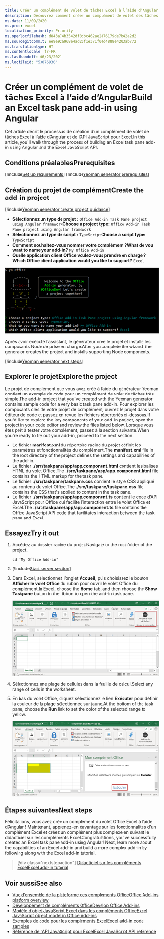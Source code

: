 ```yaml
---
title: Créer un complément de volet de tâches Excel à l’aide d’Angular
description: Découvrez comment créer un complément de volet des tâches Excel simple à l’aide de l’API JavaScript et d’Angular pour Office.
ms.date: 11/09/2020
ms.prod: excel
localization_priority: Priority
ms.openlocfilehash: d843a74b3542df8dbc462ae2876179de7b42a2d2
ms.sourcegitcommit: ee9e92a968e4ad23f1e371f00d4888e4203ab772
ms.translationtype: HT
ms.contentlocale: fr-FR
ms.lasthandoff: 06/23/2021
ms.locfileid: "53076930"
---
```

# <a name="build-an-excel-task-pane-add-in-using-angular"></a><span data-ttu-id="01dc2-103">Créer un complément de volet de tâches Excel à l’aide d’Angular</span><span class="sxs-lookup"><span data-stu-id="01dc2-103">Build an Excel task pane add-in using Angular</span></span>

<span data-ttu-id="01dc2-104">Cet article décrit le processus de création d’un complément de volet de tâches Excel à l’aide d’Angular et de l’API JavaScript pour Excel.</span><span class="sxs-lookup"><span data-stu-id="01dc2-104">In this article, you'll walk through the process of building an Excel task pane add-in using Angular and the Excel JavaScript API.</span></span>

## <a name="prerequisites"></a><span data-ttu-id="01dc2-105">Conditions préalables</span><span class="sxs-lookup"><span data-stu-id="01dc2-105">Prerequisites</span></span>

[!include[Set up requirements](../includes/set-up-dev-environment-beforehand.md)]
[!include[Yeoman generator prerequisites](../includes/quickstart-yo-prerequisites.md)]

## <a name="create-the-add-in-project"></a><span data-ttu-id="01dc2-106">Création du projet de complément</span><span class="sxs-lookup"><span data-stu-id="01dc2-106">Create the add-in project</span></span>

[!include[Yeoman generator create project guidance](../includes/yo-office-command-guidance.md)]

- <span data-ttu-id="01dc2-107">**Sélectionnez un type de projet :** `Office Add-in Task Pane project using Angular framework`</span><span class="sxs-lookup"><span data-stu-id="01dc2-107">**Choose a project type:** `Office Add-in Task Pane project using Angular framework`</span></span>
- <span data-ttu-id="01dc2-108">**Sélectionnez un type de script :** `TypeScript`</span><span class="sxs-lookup"><span data-stu-id="01dc2-108">**Choose a script type:** `TypeScript`</span></span>
- <span data-ttu-id="01dc2-109">**Comment souhaitez-vous nommer votre complément ?**</span><span class="sxs-lookup"><span data-stu-id="01dc2-109">**What do you want to name your add-in?**</span></span> `My Office Add-in`
- <span data-ttu-id="01dc2-110">**Quelle application client Office voulez-vous prendre en charge ?**</span><span class="sxs-lookup"><span data-stu-id="01dc2-110">**Which Office client application would you like to support?**</span></span> `Excel`

![Capture d’écran de l’interface de ligne de commande du générateur de compléments Yeoman Office, avec l’option type de projet réglée sur l’infrastructure Angular.](../images/yo-office-excel-angular-2.png)

<span data-ttu-id="01dc2-112">Après avoir exécuté l’assistant, le générateur crée le projet et installe les composants Node de prise en charge.</span><span class="sxs-lookup"><span data-stu-id="01dc2-112">After you complete the wizard, the generator creates the project and installs supporting Node components.</span></span>

[!include[Yeoman generator next steps](../includes/yo-office-next-steps.md)]

## <a name="explore-the-project"></a><span data-ttu-id="01dc2-113">Explorer le projet</span><span class="sxs-lookup"><span data-stu-id="01dc2-113">Explore the project</span></span>

<span data-ttu-id="01dc2-114">Le projet de complément que vous avez créé à l’aide du générateur Yeoman contient un exemple de code pour un complément de volet de tâches très simple.</span><span class="sxs-lookup"><span data-stu-id="01dc2-114">The add-in project that you've created with the Yeoman generator contains sample code for a very basic task pane add-in.</span></span> <span data-ttu-id="01dc2-115">Pour explorer les composants clés de votre projet de complément, ouvrez le projet dans votre éditeur de code et passez en revue les fichiers répertoriés ci-dessous.</span><span class="sxs-lookup"><span data-stu-id="01dc2-115">If you'd like to explore the key components of your add-in project, open the project in your code editor and review the files listed below.</span></span> <span data-ttu-id="01dc2-116">Lorsque vous êtes prêt à tester votre complément, passez à la section suivante.</span><span class="sxs-lookup"><span data-stu-id="01dc2-116">When you're ready to try out your add-in, proceed to the next section.</span></span>

- <span data-ttu-id="01dc2-117">Le fichier **manifest.xml** du répertoire racine du projet définit les paramètres et fonctionnalités du complément.</span><span class="sxs-lookup"><span data-stu-id="01dc2-117">The **manifest.xml** file in the root directory of the project defines the settings and capabilities of the add-in.</span></span>
- <span data-ttu-id="01dc2-118">Le fichier **./src/taskpane/app/app.component.html** contient les balises HTML du volet Office.</span><span class="sxs-lookup"><span data-stu-id="01dc2-118">The **./src/taskpane/app/app.component.html** file contains the HTML markup for the task pane.</span></span>
- <span data-ttu-id="01dc2-119">Le fichier **./src/taskpane/taskpane.css** contient le style CSS appliqué au contenu du volet Office.</span><span class="sxs-lookup"><span data-stu-id="01dc2-119">The **./src/taskpane/taskpane.css** file contains the CSS that's applied to content in the task pane.</span></span>
- <span data-ttu-id="01dc2-120">Le fichier **./src/taskpane/app/app.component.ts** contient le code d’API JavaScript pour Office qui facilite l’interaction entre le volet Office et Excel.</span><span class="sxs-lookup"><span data-stu-id="01dc2-120">The **./src/taskpane/app/app.component.ts** file contains the Office JavaScript API code that facilitates interaction between the task pane and Excel.</span></span>

## <a name="try-it-out"></a><span data-ttu-id="01dc2-121">Essayez</span><span class="sxs-lookup"><span data-stu-id="01dc2-121">Try it out</span></span>

1. <span data-ttu-id="01dc2-122">Accédez au dossier racine du projet.</span><span class="sxs-lookup"><span data-stu-id="01dc2-122">Navigate to the root folder of the project.</span></span>

    ```command&nbsp;line
    cd "My Office Add-in"
    ```

2. [!include[Start server section](../includes/quickstart-yo-start-server-excel.md)] 

3. <span data-ttu-id="01dc2-123">Dans Excel, sélectionnez l’onglet **Accueil**, puis choisissez le bouton **Afficher le volet Office** du ruban pour ouvrir le volet Office du complément.</span><span class="sxs-lookup"><span data-stu-id="01dc2-123">In Excel, choose the **Home** tab, and then choose the **Show Taskpane** button in the ribbon to open the add-in task pane.</span></span>

    ![Capture d’écran du menu Accueil d’Excel, avec le bouton Afficher le volet Office mis en évidence.](../images/excel-quickstart-addin-3b.png)

4. <span data-ttu-id="01dc2-125">Sélectionnez une plage de cellules dans la feuille de calcul.</span><span class="sxs-lookup"><span data-stu-id="01dc2-125">Select any range of cells in the worksheet.</span></span>

5. <span data-ttu-id="01dc2-126">En bas du volet Office, cliquez sélectionnez le lien **Exécuter** pour définir la couleur de la plage sélectionnée sur jaune.</span><span class="sxs-lookup"><span data-stu-id="01dc2-126">At the bottom of the task pane, choose the **Run** link to set the color of the selected range to yellow.</span></span>

    ![Capture d’écran d’Excel, avec le volet Office du complément ouvert et le bouton Exécuter mis en surbrillance dans ce volet.](../images/excel-quickstart-addin-3c.png)

## <a name="next-steps"></a><span data-ttu-id="01dc2-128">Étapes suivantes</span><span class="sxs-lookup"><span data-stu-id="01dc2-128">Next steps</span></span>

<span data-ttu-id="01dc2-p102">Félicitations, vous avez créé un complément du volet Office Excel à l’aide d’Angular ! Maintenant, apprenez-en davantage sur les fonctionnalités d’un complément Excel et créez un complément plus complexe en suivant le didacticiel sur les compléments Excel.</span><span class="sxs-lookup"><span data-stu-id="01dc2-p102">Congratulations, you've successfully created an Excel task pane add-in using Angular! Next, learn more about the capabilities of an Excel add-in and build a more complex add-in by following along with the Excel add-in tutorial.</span></span>

> [!div class="nextstepaction"]
> [<span data-ttu-id="01dc2-131">Didacticiel sur les compléments Excel</span><span class="sxs-lookup"><span data-stu-id="01dc2-131">Excel add-in tutorial</span></span>](../tutorials/excel-tutorial.md)

## <a name="see-also"></a><span data-ttu-id="01dc2-132">Voir aussi</span><span class="sxs-lookup"><span data-stu-id="01dc2-132">See also</span></span>

* [<span data-ttu-id="01dc2-133">Vue d’ensemble de la plateforme des compléments Office</span><span class="sxs-lookup"><span data-stu-id="01dc2-133">Office Add-ins platform overview</span></span>](../overview/office-add-ins.md)
* [<span data-ttu-id="01dc2-134">Développement de compléments Office</span><span class="sxs-lookup"><span data-stu-id="01dc2-134">Develop Office Add-ins</span></span>](../develop/develop-overview.md)
* [<span data-ttu-id="01dc2-135">Modèle d’objet JavaScript Excel dans les compléments Office</span><span class="sxs-lookup"><span data-stu-id="01dc2-135">Excel JavaScript object model in Office Add-ins</span></span>](../excel/excel-add-ins-core-concepts.md)
* [<span data-ttu-id="01dc2-136">Exemples de code pour les compléments Excel</span><span class="sxs-lookup"><span data-stu-id="01dc2-136">Excel add-in code samples</span></span>](https://developer.microsoft.com/office/gallery/?filterBy=Samples,Excel)
* [<span data-ttu-id="01dc2-137">Référence de l’API JavaScript pour Excel</span><span class="sxs-lookup"><span data-stu-id="01dc2-137">Excel JavaScript API reference</span></span>](../reference/overview/excel-add-ins-reference-overview.md)
